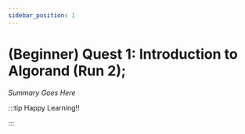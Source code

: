 ```yaml
---
sidebar_position: 1
---
```


# (Beginner) Quest 1: Introduction to Algorand (Run 2);

_Summary Goes Here_

:::tip Happy Learning!!

<QuestButton text="Go To Quest" link="https://app.stackup.dev/quest_page/beginner-quest-1-introduction-to-algorand-re-run" />

:::
